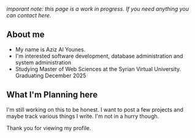 <i>imporant note: this page is a work in progress. If you need anything you can contact here.</i>
<h2>About me</h2>
<ul>
  <li>My name is Aziz Al Younes.</li>
  <li>I'm interested software development, database administration and system administration</li>
  <li>Studying Master of Web Sciences at the Syrian Virtual University. Graduating December 2025</li>
</ul>
<h2>What I'm Planning here</h2>
I'm still working on this to be honest. I want to post a few projects and maybe track various things I write.
I'm not in a hurry though.

Thank you for viewing my profile.

<!---
AzizAlyounes/AzizAlyounes is a ✨ special ✨ repository because its `README.md` (this file) appears on your GitHub profile.
You can click the Preview link to take a look at your changes.
--->
